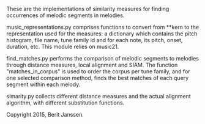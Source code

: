 These are the implementations of similarity measures for finding occurrences of melodic segments in melodies.

music_representations.py comprises functions to convert from **kern to the representation used for the measures: a dictionary which contains the pitch histogram, file name, tune family id and for each note, its pitch, onset, duration, etc. This module relies on music21.

find_matches.py performs the comparison of melodic segments to melodies through distance measures, local alignment and SIAM. The function "matches_in_corpus" is used to order the corpus per tune family, and for one selected comparison method, finds the best matches of each query segment within each melody.

simarity.py collects different distance measures and the actual alignment algorithm, with different substitution functions.

Copyright 2015, Berit Janssen.